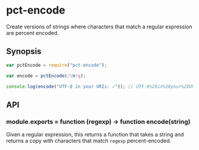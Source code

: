 # pct-encode

Create versions of strings where characters that match a regular expression are percent encoded.

## Synopsis

```javascript
var pctEncode = require("pct-encode");

var encode = pctEncode(/\W/g);

console.log(encode("UTF-8 in your URIs: ✓")); // UTF-8%20in%20your%20URIs%3A%20%E2%9C%93
```

## API

### module.exports = function (regexp) -> function encode(string)

Given a regular expression, this returns a function that takes a string and
returns a copy with characters that match `regexp` percent-encoded.
